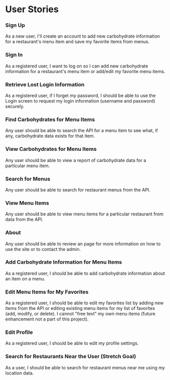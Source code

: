 # User Stories

### Sign Up

As a new user, I'll create an account to add new carbohydrate information for a restaurant's menu item and save my favorite items from menus.

### Sign In

As a registered user, I want to log on so I can add new carbohydrate information for a restaurant's menu item or add/edit my favorite menu items.

### Retrieve Lost Login Information

As a registered user, if I forget my password, I should be able to use the Login screen to request my login information (username and password) securely.

### Find Carbohydrates for Menu Items

Any user should be able to search the API for a menu item to see what, if any, carbohydrate data exists for that item.

### View Carbohydrates for Menu Items

Any user should be able to view a report of carbohydrate data for a particular menu item.

### Search for Menus

Any user should be able to search for restaurant menus from the API.

### View Menu Items

Any user should be able to view menu items for a particular restaurant from data from the API.

### About

Any user should be able to review an page for more information on how to use the site or to contact the admin.

### Add Carbohydrate Information for Menu Items

As a registered user, I should be able to add carbohydrate information about an item on a menu.

### Edit Menu Items for My Favorites

As a registered user, I should be able to edit my favorites list by adding new items from the API or editing existing menu items for my list of favorites (add, modify, or delete). 
I cannot "free text" my own menu items (future enhancement not a part of this project).

### Edit Profile

As a registered user, I should be able to edit my profile settings.

### Search for Restaurants Near the User (Stretch Goal)

As a user, I should be able to search for restaurant menus near me using my location data.